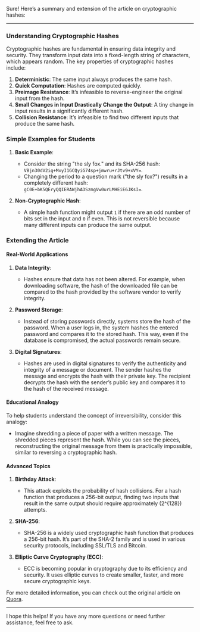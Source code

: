 Sure! Here’s a summary and extension of the article on cryptographic hashes:

---

### Understanding Cryptographic Hashes

Cryptographic hashes are fundamental in ensuring data integrity and security. They transform input data into a fixed-length string of characters, which appears random. The key properties of cryptographic hashes include:

1. **Deterministic**: The same input always produces the same hash.
2. **Quick Computation**: Hashes are computed quickly.
3. **Preimage Resistance**: It’s infeasible to reverse-engineer the original input from the hash.
4. **Small Changes in Input Drastically Change the Output**: A tiny change in input results in a significantly different hash.
5. **Collision Resistance**: It’s infeasible to find two different inputs that produce the same hash.

### Simple Examples for Students

1. **Basic Example**:
   - Consider the string "the sly fox." and its SHA-256 hash: `VBjn30dV2ig+MxyI1GCQyiG74sp+jmwru+rJtv9+xVY=`.
   - Changing the period to a question mark ("the sly fox?") results in a completely different hash: `gC0E+bK5QEryQQIERAWjhADSzmgVw0urLMHEiE6JKsI=`.

2. **Non-Cryptographic Hash**:
   - A simple hash function might output `1` if there are an odd number of bits set in the input and `0` if even. This is not reversible because many different inputs can produce the same output.

### Extending the Article

#### Real-World Applications

1. **Data Integrity**:
   - Hashes ensure that data has not been altered. For example, when downloading software, the hash of the downloaded file can be compared to the hash provided by the software vendor to verify integrity.

2. **Password Storage**:
   - Instead of storing passwords directly, systems store the hash of the password. When a user logs in, the system hashes the entered password and compares it to the stored hash. This way, even if the database is compromised, the actual passwords remain secure.

3. **Digital Signatures**:
   - Hashes are used in digital signatures to verify the authenticity and integrity of a message or document. The sender hashes the message and encrypts the hash with their private key. The recipient decrypts the hash with the sender’s public key and compares it to the hash of the received message.

#### Educational Analogy

To help students understand the concept of irreversibility, consider this analogy:
- Imagine shredding a piece of paper with a written message. The shredded pieces represent the hash. While you can see the pieces, reconstructing the original message from them is practically impossible, similar to reversing a cryptographic hash.

#### Advanced Topics

1. **Birthday Attack**:
   - This attack exploits the probability of hash collisions. For a hash function that produces a 256-bit output, finding two inputs that result in the same output should require approximately \(2^{128}\) attempts.

2. **SHA-256**:
   - SHA-256 is a widely used cryptographic hash function that produces a 256-bit hash. It’s part of the SHA-2 family and is used in various security protocols, including SSL/TLS and Bitcoin.

3. **Elliptic Curve Cryptography (ECC)**:
   - ECC is becoming popular in cryptography due to its efficiency and security. It uses elliptic curves to create smaller, faster, and more secure cryptographic keys.

For more detailed information, you can check out the original article on [Quora](https://www.quora.com/I-know-that-a-hash-in-cryptography-makes-irreversible-mathematical-transformation-as-the-point-of-a-hash-is-that-you-cannot-reverse-it-Can-you-give-me-a-few-simple-examples-for-my-students-to-understand-this).

---

I hope this helps! If you have any more questions or need further assistance, feel free to ask.